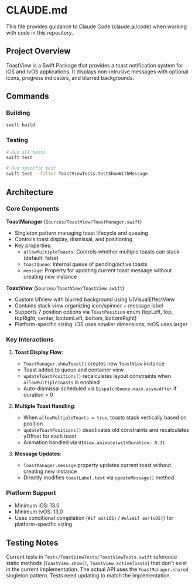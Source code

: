 # CLAUDE.md

This file provides guidance to Claude Code (claude.ai/code) when working with code in this repository.

## Project Overview

ToastView is a Swift Package that provides a toast notification system for iOS and tvOS applications. It displays non-intrusive messages with optional icons, progress indicators, and blurred backgrounds.

## Commands

### Building
```bash
swift build
```

### Testing
```bash
# Run all tests
swift test

# Run specific test
swift test --filter ToastViewTests.testShowWithMessage
```

## Architecture

### Core Components

**ToastManager** (`Sources/ToastView/ToastManager.swift`)
- Singleton pattern managing toast lifecycle and queuing
- Controls toast display, dismissal, and positioning
- Key properties:
  - `allowMultipleToasts`: Controls whether multiple toasts can stack (default: false)
  - `toastQueue`: Internal queue of pending/active toasts
  - `message`: Property for updating current toast message without creating new instance

**ToastView** (`Sources/ToastView/ToastView.swift`)
- Custom UIView with blurred background using UIVisualEffectView
- Contains stack view organizing icon/spinner + message label
- Supports 7 position options via `ToastPosition` enum (topLeft, top, topRight, center, bottomLeft, bottom, bottomRight)
- Platform-specific sizing: iOS uses smaller dimensions, tvOS uses larger

### Key Interactions

1. **Toast Display Flow**:
   - `ToastManager.showToast()` creates new `ToastView` instance
   - Toast added to queue and container view
   - `updateToastPositions()` recalculates layout constraints when `allowMultipleToasts` is enabled
   - Auto-dismissal scheduled via `DispatchQueue.main.asyncAfter` if duration > 0

2. **Multiple Toast Handling**:
   - When `allowMultipleToasts = true`, toasts stack vertically based on position
   - `updateToastPositions()` deactivates old constraints and recalculates yOffset for each toast
   - Animation handled via `UIView.animate(withDuration: 0.3)`

3. **Message Updates**:
   - `ToastManager.message` property updates current toast without creating new instance
   - Directly modifies `toastLabel.text` via `updateMessage()` method

### Platform Support

- Minimum iOS: 13.0
- Minimum tvOS: 13.0
- Uses conditional compilation (`#if os(iOS)` / `#elseif os(tvOS)`) for platform-specific sizing

## Testing Notes

Current tests in `Tests/ToastViewTests/ToastViewTests.swift` reference static methods (`ToastView.show()`, `ToastView.activeToasts`) that don't exist in the current implementation. The actual API uses the `ToastManager.shared` singleton pattern. Tests need updating to match the implementation.

